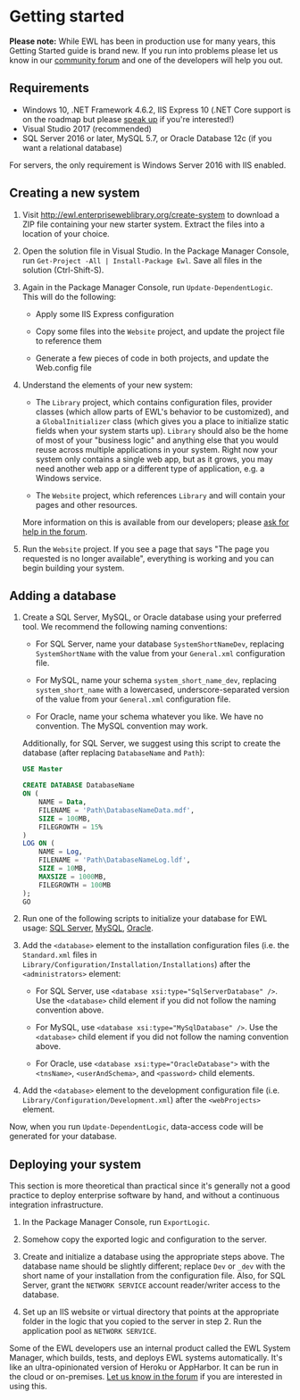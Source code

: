 # Getting started

**Please note:** While EWL has been in production use for many years, this Getting Started guide is brand new. If you run into problems please let us know in our [community forum](https://community.enterpriseweblibrary.org/) and one of the developers will help you out.


## Requirements

*	Windows 10, .NET Framework 4.6.2, IIS Express 10 (.NET Core support is on the roadmap but please [speak up](https://community.enterpriseweblibrary.org/) if you're interested!)
*	Visual Studio 2017 (recommended)
* SQL Server 2016 or later, MySQL 5.7, or Oracle Database 12c (if you want a relational database)

For servers, the only requirement is Windows Server 2016 with IIS enabled.


## Creating a new system

1.	Visit http://ewl.enterpriseweblibrary.org/create-system to download a ZIP file containing your new starter system. Extract the files into a location of your choice.

2.	Open the solution file in Visual Studio. In the Package Manager Console, run `Get-Project -All | Install-Package Ewl`. Save all files in the solution (Ctrl-Shift-S).

3.	Again in the Package Manager Console, run `Update-DependentLogic`. This will do the following:

	*	Apply some IIS Express configuration

	*	Copy some files into the `Website` project, and update the project file to reference them

	*	Generate a few pieces of code in both projects, and update the Web.config file

4.	Understand the elements of your new system:

	*	The `Library` project, which contains configuration files, provider classes (which allow parts of EWL's behavior to be customized), and a `GlobalInitializer` class (which gives you a place to initialize static fields when your system starts up). `Library` should also be the home of most of your "business logic" and anything else that you would reuse across multiple applications in your system. Right now your system only contains a single web app, but as it grows, you may need another web app or a different type of application, e.g. a Windows service.

	*	The `Website` project, which references `Library` and will contain your pages and other resources.

	More information on this is available from our developers; please [ask for help in the forum](https://community.enterpriseweblibrary.org/).

5.	Run the `Website` project. If you see a page that says "The page you requested is no longer available", everything is working and you can begin building your system.


## Adding a database

1.	Create a SQL Server, MySQL, or Oracle database using your preferred tool. We recommend the following naming conventions:

	*	For SQL Server, name your database `SystemShortNameDev`, replacing `SystemShortName` with the value from your `General.xml` configuration file.

	*	For MySQL, name your schema `system_short_name_dev`, replacing `system_short_name` with a lowercased, underscore-separated version of the value from your `General.xml` configuration file.

	*	For Oracle, name your schema whatever you like. We have no convention. The MySQL convention may work.

	Additionally, for SQL Server, we suggest using this script to create the database (after replacing `DatabaseName` and `Path`):

	```SQL
	USE Master

	CREATE DATABASE DatabaseName
	ON (
		NAME = Data,
		FILENAME = 'Path\DatabaseNameData.mdf',
		SIZE = 100MB,
		FILEGROWTH = 15%
	)
	LOG ON (
		NAME = Log,
		FILENAME = 'Path\DatabaseNameLog.ldf',
		SIZE = 10MB,
		MAXSIZE = 1000MB,
		FILEGROWTH = 100MB
	);
	GO
	```

2.	Run one of the following scripts to initialize your database for EWL usage: [SQL Server](GettingStartedSupplements/DatabaseInitScripts.md#sql-server), [MySQL](GettingStartedSupplements/DatabaseInitScripts.md#mysql), [Oracle](GettingStartedSupplements/DatabaseInitScripts.md#oracle).

3.	Add the `<database>` element to the installation configuration files (i.e. the `Standard.xml` files in `Library/Configuration/Installation/Installations`) after the `<administrators>` element:

	* For SQL Server, use `<database xsi:type="SqlServerDatabase" />`. Use the `<database>` child element if you did not follow the naming convention above.

	* For MySQL, use `<database xsi:type="MySqlDatabase" />`. Use the `<database>` child element if you did not follow the naming convention above.

	* For Oracle, use `<database xsi:type="OracleDatabase">` with the `<tnsName>`, `<userAndSchema>`, and `<password>` child elements.

4.	Add the `<database>` element to the development configuration file (i.e. `Library/Configuration/Development.xml`) after the `<webProjects>` element.

Now, when you run `Update-DependentLogic`, data-access code will be generated for your database.


## Deploying your system

This section is more theoretical than practical since it's generally not a good practice to deploy enterprise software by hand, and without a continuous integration infrastructure.

1.	In the Package Manager Console, run `ExportLogic`.

2.	Somehow copy the exported logic and configuration to the server.

3.	Create and initialize a database using the appropriate steps above. The database name should be slightly different; replace `Dev` or `_dev` with the short name of your installation from the configuration file. Also, for SQL Server, grant the `NETWORK SERVICE` account reader/writer access to the database.

4.	Set up an IIS website or virtual directory that points at the appropriate folder in the logic that you copied to the server in step 2. Run the application pool as `NETWORK SERVICE`.

Some of the EWL developers use an internal product called the EWL System Manager, which builds, tests, and deploys EWL systems automatically. It's like an ultra-opinionated version of Heroku or AppHarbor. It can be run in the cloud or on-premises. [Let us know in the forum](https://community.enterpriseweblibrary.org/) if you are interested in using this.